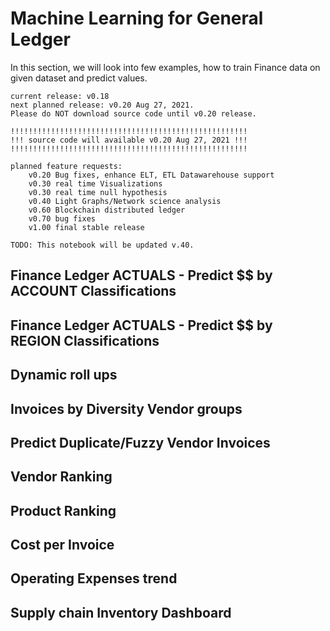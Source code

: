 # Machine Learning for General Ledger

In this section, we will look into few examples,
how to train Finance data on given dataset and predict values.

    current release: v0.18
    next planned release: v0.20 Aug 27, 2021.
    Please do NOT download source code until v0.20 release.

    !!!!!!!!!!!!!!!!!!!!!!!!!!!!!!!!!!!!!!!!!!!!!!!!!!!!!
    !!! source code will available v0.20 Aug 27, 2021 !!!
    !!!!!!!!!!!!!!!!!!!!!!!!!!!!!!!!!!!!!!!!!!!!!!!!!!!!!

    planned feature requests:
        v0.20 Bug fixes, enhance ELT, ETL Datawarehouse support
        v0.30 real time Visualizations
        v0.30 real time null hypothesis
        v0.40 Light Graphs/Network science analysis
        v0.60 Blockchain distributed ledger
        v0.70 bug fixes
        v1.00 final stable release

`TODO: This notebook will be updated v.40.`

## Finance Ledger ACTUALS - Predict $$ by ACCOUNT Classifications

## Finance Ledger ACTUALS - Predict $$ by REGION Classifications

## Dynamic roll ups

## Invoices by Diversity Vendor groups

## Predict Duplicate/Fuzzy Vendor Invoices

## Vendor Ranking

## Product Ranking

## Cost per Invoice

## Operating Expenses trend

## Supply chain Inventory Dashboard